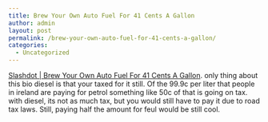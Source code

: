 ```yaml
---
title: Brew Your Own Auto Fuel For 41 Cents A Gallon
author: admin
layout: post
permalink: /brew-your-own-auto-fuel-for-41-cents-a-gallon/
categories:
  - Uncategorized
---
```

[Slashdot | Brew Your Own Auto Fuel For 41 Cents A Gallon][1]. only thing about this bio diesel is that your taxed for it still. Of the 99.9c per liter that people in ireland are paying for petrol something like 50c of that is going on tax. with diesel, its not as much tax, but you would still have to pay it due to road tax laws. Still, paying half the amount for feul would be still cool.

 [1]: http://slashdot.org/articles/04/06/01/1729255.shtml?tid=126